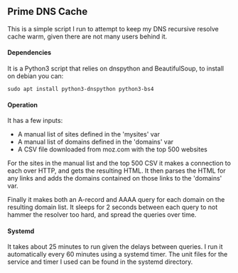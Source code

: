 ## Prime DNS Cache

This is a simple script I run to attempt to keep my DNS recursive resolve cache
warm, given there are not many users behind it.

#### Dependencies

It is a Python3 script that relies on dnspython and BeautifulSoup, to 
install on debian you can:
```
sudo apt install python3-dnspython python3-bs4
```

#### Operation

It has a few inputs:

- A manual list of sites defined in the 'mysites' var
- A manual list of domains defined in the 'domains' var
- A CSV file downloaded from moz.com with the top 500 websites

For the sites in the manual list and the top 500 CSV it makes a connection to 
each over HTTP, and gets the resulting HTML.  It then parses the HTML for any 
links and adds the domains contained on those links to the 'domains' var.

Finally it makes both an A-record and AAAA query for each domain on the 
resulting domain list.  It sleeps for 2 seconds between each query to not 
hammer the resolver too hard, and spread the queries over time.
 
#### Systemd

It takes about 25 minutes to run given the delays between queries.  I run it
automatically every 60 minutes using a systemd timer.  The unit files for the 
service and timer I used can be found in the systemd directory.
